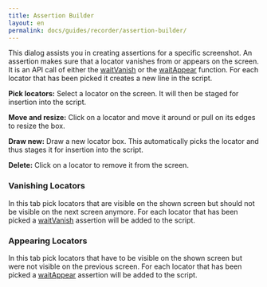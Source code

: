 ```yaml
---
title: Assertion Builder
layout: en
permalink: docs/guides/recorder/assertion-builder/
---
```


This dialog assists you in creating assertions for a specific screenshot. An assertion makes sure that a locator vanishes from or appears on the screen. It is an API call of either the <a href="/docs/references/scripting-api/locator#waitVanish">waitVanish</a> or the <a href="/docs/references/scripting-api/locator#waitAppear">waitAppear</a> function. For each locator that has been picked it creates a new line in the script.

<strong>Pick locators:</strong> Select a locator on the screen. It will then be staged for insertion into the script.

<strong>Move and resize:</strong> Click on a locator and move it around or pull on its edges to resize the box.

<strong>Draw new:</strong> Draw a new locator box. This automatically picks the locator and thus stages it for insertion into the script.

<strong>Delete:</strong> Click on a locator to remove it from the screen.


<h3 id="vanish">Vanishing Locators</h3>
In this tab pick locators that are visible on the shown screen but should not be visible on the next screen anymore. For each locator that has been picked a <a href="/docs/references/scripting-api/locator#waitVanish">waitVanish</a> assertion will be added to the script.


<h3 id="appear">Appearing Locators</h3>
In this tab pick locators that have to be visible on the shown screen but were not visible on the previous screen. For each locator that has been picked a <a href="/docs/references/scripting-api/locator#waitAppear">waitAppear</a> assertion will be added to the script.

